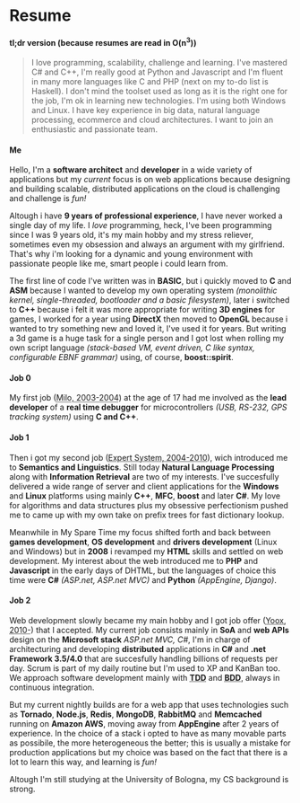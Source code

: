 # Resume #

#### tl;dr version (because resumes are read in O(n<sup>3</sup>)) ####

> I love programming, scalability, challenge and learning.
> I've mastered C# and C++, I'm really good at Python and Javascript and I'm fluent in many more languages like C and PHP (next on my to-do list is Haskell).
> I don't mind the toolset used as long as it is the right one for the job, I'm ok in learning new technologies.
> I'm using both Windows and Linux. I have key experience in big data, natural language processing, ecommerce and cloud architectures.
> I want to join an enthusiastic and passionate team.

#### Me ####

Hello, I'm a **software architect** and **developer** in a wide variety of applications but my *current* focus is on web applications because designing and building scalable, distributed applications on the cloud is challenging and challenge is *fun!*

Altough i have **9 years of professional experience**, I have never worked a single day of my life. I *love* programming, heck, I've been programming since I was 9 years old, it's my main hobby and my stress reliever, sometimes even my obsession and always an argument with my girlfriend. That's why i'm looking for a dynamic and young environment with passionate people like me, smart people i could learn from.

The first line of code I've written was in **BASIC**, but i quickly moved to **C** and **ASM** because I wanted to develop my own operating system <dfn>(monolithic kernel, single-threaded, bootloader and a basic filesystem)</dfn>, later i switched to **C++** because i felt it was more appropriate for writing **3D engines** for games, I worked for a year using **DirectX** then moved to **OpenGL** because i wanted to try something new and loved it, I've used it for years. But writing a 3d game is a huge task for a single person and I got lost when rolling my own script language <dfn>(stack-based VM, event driven, C like syntax, configurable EBNF grammar)</dfn> using, of course, **boost::spirit**.

#### Job 0 ####

My first job (<abbr title="Milo S.a.s, Modena, Italy">Milo, 2003-2004</abbr>) at the age of 17 had me involved as the **lead developer** of a **real time debugger** for microcontrollers <dfn>(USB, RS-232, GPS tracking system)</dfn> using **C and C++**.

#### Job 1 ####

Then i got my second job (<abbr title="Expert System S.p.a., Modena, Italy">Expert System, 2004-2010</abbr>), wich introduced me to **Semantics and Linguistics**. Still today **Natural Language Processing** along with **Information Retrieval** are two of my interests. I've succesfully delivered a wide range of server and client applications for the **Windows** and **Linux** platforms using mainly **C++**, **MFC**, **boost** and later **C#**. My love for algorithms and data structures plus my obsessive perfectionism pushed me to came up with my own take on prefix trees for fast dictionary lookup.

Meanwhile in My Spare Time my focus shifted forth and back between **games development**, **OS development** and **drivers development** (Linux and Windows) but in **2008** i revamped my **HTML** skills and settled on web development. My interest about the web introduced me to **PHP** and **Javascript** in the early days of DHTML, but the languages of choice this time were **C#** <dfn>(ASP.net, ASP.net MVC)</dfn> and **Python** <dfn>(AppEngine, Django)</dfn>.

#### Job 2 ####

Web development slowly became my main hobby and I got job offer (<abbr title="Yoox S.p.a., Bologna, Italy">Yoox, 2010-</abbr>) that I accepted. My current job consists mainly in **SoA** and **web APIs** design on the **Microsoft stack** <dfn>ASP.net MVC, C#</dfn>, I'm in charge of architecturing and developing **distributed** applications in **C#** and **.net Framework 3.5/4.0** that are succesfully handling billions of requests per day. Scrum is part of my daily routine but I'm used to XP and KanBan too. We approach software development mainly with **<acronym title="Test Driven Development">TDD</acronym>** and **<acronym title="Behavior Driven Development">BDD</acronym>**, always in continuous integration.

But my current nightly builds are for a web app that uses technologies such as **Tornado**, **Node.js**, **Redis**, **MongoDB**, **RabbitMQ** and **Memcached** running on **Amazon AWS**, moving away from **AppEngine** after 2 years of experience. In the choice of a stack i opted to have as many movable parts as possibile, the more heterogeneous the better; this is usually a mistake for production applications but my choice was based on the fact that there is a lot to learn this way, and learning is *fun!*

Altough I'm still studying at the University of Bologna, my CS background is strong.